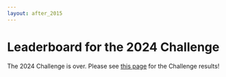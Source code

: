 ```yaml
---
layout: after_2015
---
```


# Leaderboard for the 2024 Challenge

The 2024 Challenge is over. Please see [this page](../results/) for the Challenge results!
